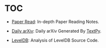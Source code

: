# TOC

* [Paper Read](./01-Paper%20Read/README.md): In-depth Paper Reading Notes.

* [Daily arXiv](./02-Daily%20arXiv/README.md): Daily arXiv Generated By [TextPy](https://github.com/yezhengmao1/TextPy).

* [LevelDB](./20-LevelDB/README.md): Analysis of LevelDB Source Code.